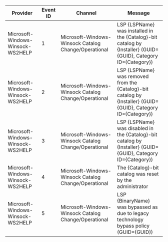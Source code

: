 Provider                           |  Event ID  |  Channel                                               |  Message
-----------------------------------|------------|--------------------------------------------------------|---------------------------------------------------------------------------------------------------------------
Microsoft-Windows-Winsock-WS2HELP  |  1         |  Microsoft-Windows-Winsock Catalog Change/Operational  |  LSP {LSPName} was installed in the {Catalog}-bit catalog by {Installer} (GUID={GUID}, Category ID={Category})
Microsoft-Windows-Winsock-WS2HELP  |  2         |  Microsoft-Windows-Winsock Catalog Change/Operational  |  LSP {LSPName} was removed from the {Catalog}-bit catalog by {Installer} (GUID={GUID}, Category ID={Category})
Microsoft-Windows-Winsock-WS2HELP  |  3         |  Microsoft-Windows-Winsock Catalog Change/Operational  |  LSP {LSPName} was disabled in the {Catalog}-bit catalog by {Installer} (GUID={GUID}, Category ID={Category})
Microsoft-Windows-Winsock-WS2HELP  |  4         |  Microsoft-Windows-Winsock Catalog Change/Operational  |  The {Catalog}-bit catalog was reset by the administrator
Microsoft-Windows-Winsock-WS2HELP  |  5         |  Microsoft-Windows-Winsock Catalog Change/Operational  |  LSP {BinaryName} was bypassed as due to legacy technology bypass policy (GUID={GUID})